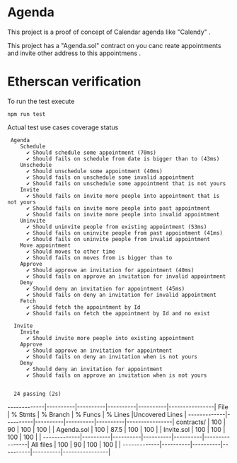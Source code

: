 # Agenda 

This project is a proof of concept of Calendar agenda  like "Calendy"  .


This project has a "Agenda.sol" contract on you canc reate appointments and invite other address to this appointmens .



# Etherscan verification
 
 To run the test execute 
 
 ```shell
 npm run test
 ```


Actual test use cases coverage status 

```shell
 Agenda
    Schedule
      ✔ Should schedule some appointment (70ms)
      ✔ Should fails on schedule from date is bigger than to (43ms)
    Unschedule
      ✔ Should unschedule some appointment (40ms)
      ✔ Should fails on unschedule some invalid appointment
      ✔ Should fails on unschedule some appointment that is not yours
    Invite
      ✔ Should fails on invite more people into appointment that is not yours
      ✔ Should fails on invite more people into past appointment
      ✔ Should fails on invite more people into invalid appointment
    Uninvite
      ✔ Should uninvite people from existing appointment (53ms)
      ✔ Should fails on uninvite people from past appointment (41ms)
      ✔ Should fails on uninvite people from invalid appointment
    Move appointment
      ✔ Should moves to other time
      ✔ Should fails on moves from is bigger than to
    Approve
      ✔ Should approve an invitation for appointment (40ms)
      ✔ Should fails on approve an invitation for invalid appointment
    Deny
      ✔ Should deny an invitation for appointment (45ms)
      ✔ Should fails on deny an invitation for invalid appointment
    Fetch
      ✔ Should fetch the appointment by Id 
      ✔ Should fails on fetch the appointment by Id and no exist 

  Invite
    Invite
      ✔ Should invite more people into existing appointment
    Approve
      ✔ Should approve an invitation for appointment
      ✔ Should fails on deny an invitation when is not yours
    Deny
      ✔ Should deny an invitation for appointment
      ✔ Should fails on approve an invitation when is not yours


  24 passing (2s)
```

-------------|----------|----------|----------|----------|----------------|
File         |  % Stmts | % Branch |  % Funcs |  % Lines |Uncovered Lines |
-------------|----------|----------|----------|----------|----------------|
 contracts/  |      100 |       90 |      100 |      100 |                |
  Agenda.sol |      100 |     87.5 |      100 |      100 |                |
  Invite.sol |      100 |      100 |      100 |      100 |                |
-------------|----------|----------|----------|----------|----------------|
All files    |      100 |       90 |      100 |      100 |                |
-------------|----------|----------|----------|----------|----------------|
